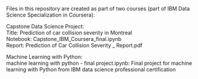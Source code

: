 Files in this repository are created as part of two courses (part of IBM Data Science Specialization in Coursera): 

Capstone Data Science Project:  <br />
Title: Prediction of car collision severity in Montreal  <br />
Notebook: Capstone_IBM_Coursera_final.ipynb  <br /> 
Report: Prediction of Car Collision Severity _ Report.pdf  <br />

Machine Learning with Python:  <br />
machine learning with python - final project.ipynb: Final project for machine learning with Python from IBM data science professional certification

